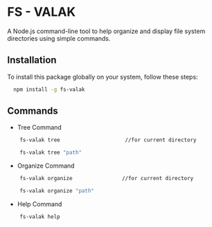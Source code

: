 
# FS - VALAK

A Node.js command-line tool to help organize and display file system directories using simple commands.


## Installation

To install this package globally on your system, follow these steps:

```bash
  npm install -g fs-valak

```
    
## Commands

- Tree Command 

``` bash
    fs-valak tree                     //for current directory
```
``` bash
    fs-valak tree "path"             
```
- Organize Command
``` bash
    fs-valak organize                //for current directory
```
``` bash
    fs-valak organize "path"
```
- Help Command
``` bash
    fs-valak help 
```

